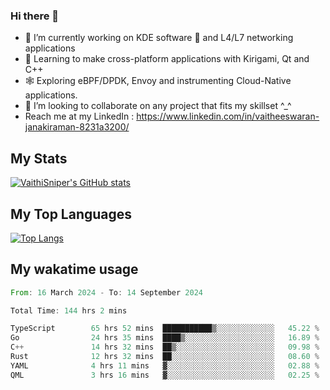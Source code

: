 ### Hi there 👋

- 🔭 I’m currently working on KDE software 💓 and L4/L7 networking applications 
- 📖 Learning to make cross-platform applications with Kirigami, Qt and C++
- 🕸️ Exploring eBPF/DPDK, Envoy and instrumenting Cloud-Native applications. 
- 👯 I’m looking to collaborate on any project that fits my skillset ^_^
- Reach me at my LinkedIn : https://www.linkedin.com/in/vaitheeswaran-janakiraman-8231a3200/

## My Stats
[![VaithiSniper's GitHub stats](https://github-readme-stats.vercel.app/api?username=VaithiSniper&hide=stars&theme=radical)](https://github.com/anuraghazra/github-readme-stats)

## My Top Languages

[![Top Langs](https://github-readme-stats.vercel.app/api/top-langs/?username=VaithiSniper&layout=compact)](https://github.com/anuraghazra/github-readme-stats)

## My wakatime usage

<!--START_SECTION:waka-->

```rust
From: 16 March 2024 - To: 14 September 2024

Total Time: 144 hrs 2 mins

TypeScript        65 hrs 52 mins  ███████████▒░░░░░░░░░░░░░   45.22 %
Go                24 hrs 35 mins  ████▒░░░░░░░░░░░░░░░░░░░░   16.89 %
C++               14 hrs 32 mins  ██▒░░░░░░░░░░░░░░░░░░░░░░   09.98 %
Rust              12 hrs 32 mins  ██░░░░░░░░░░░░░░░░░░░░░░░   08.60 %
YAML              4 hrs 11 mins   ▓░░░░░░░░░░░░░░░░░░░░░░░░   02.88 %
QML               3 hrs 16 mins   ▓░░░░░░░░░░░░░░░░░░░░░░░░   02.25 %
```

<!--END_SECTION:waka-->
